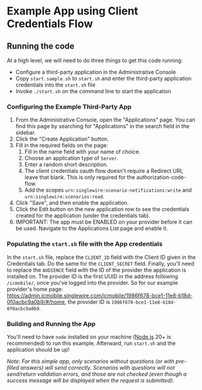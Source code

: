 # Example App using Client Credentials Flow

## Running the code

At a high level, we will need to do three things to get this code running:

- Configure a third-party application in the Administrative Console
- Copy `start.sample.sh` to `start.sh` and enter the third-party application credentials into the `start.sh` file
- Invoke `./start.sh` on the command line to start the application

### Configuring the Example Third-Party App

1. From the Administrative Console, open the "Applications" page. You can find this page by searching for "Applications" in the search field in the sidebar.
2. Click the "Create Application" button.
3. Fill in the required fields on the page:
   1. Fill in the name field with your name of choice.
   2. Choose an application type of `Server`.
   3. Enter a random short description.
   4. The client credentials oauth flow doesn't require a Redirect URI, leave that blank. This is only required for the authorization-code-flow.
   5. Add the scopes `urn:singlewire:scenario-notifications:write` and `urn:singlewire:scenarios:read`.
4. Click "Save", and then enable the application.
5. Click the Edit button on the new application row to see the credentials created for the application (under the credentials tab).
6. IMPORTANT: The app must be ENABLED on your provider before it can be used. Navigate to the Applications List page and enable it.

### Populating the `start.sh` file with the App credentials

In the `start.sh` file, replace the `CLIENT_ID` field with the Client ID given in the Credentials tab. Do the same for the `CLIENT_SECRET` field.
Finally, you'll need to replace the `AUDIENCE` field with the ID of the provider the application is installed on. The provider ID is the first UUID in the address following `/icmobile/`, once you've logged into the provider. So for our example provider's home page: https://admin.icmobile.singlewire.com/icmobile/1986f678-bce1-11e8-b18d-0f0acbc9a0b9/#/home, the provider ID is `1986f678-bce1-11e8-b18d-0f0acbc9a0b9`.

### Building and Running the App

You'll need to have `node` installed on your machine ([Node.js](https://nodejs.org/en/download/package-manager) 20+ is recommended) to run this example. Afterward, run `start.sh` and the application should be up!

*Note: For this simple app, only scenarios without questions (or with pre-filled answers) will send correctly. Scenarios with questions will not send/return validation errors, and those are not checked (even though a success message will be displayed when the request is submitted).*
